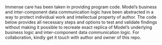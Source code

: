 Immense care has been taken in providing program code. 
Model’s business and inter-component data communication logic have been abstracted in a way to protect individual work and intellectual property of author.
The code below provides all necessary steps and options to test and validate findings without making it possible to recreate exact replica of Model’s underlying business logic and inter-component data communication logic.
For collaboration, kindly get it touch with author and owner of this repo.
